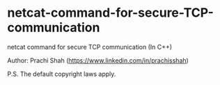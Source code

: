 # netcat-command-for-secure-TCP-communication
netcat command for secure TCP communication (In C++)

Author: Prachi Shah (https://www.linkedin.com/in/prachisshah)

P.S. The default copyright laws apply.
